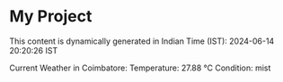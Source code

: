 # My Project

This content is dynamically generated in Indian Time (IST): 2024-06-14 20:20:26 IST


Current Weather in Coimbatore:
Temperature: 27.88 °C
Condition: mist

